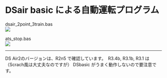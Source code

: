 # DSair basic による自動運転プログラム

dsair_2point_3train.bas  
[![](https://img.youtube.com/vi/ybW1NzZrjKA/0.jpg)](https://www.youtube.com/watch?v=ybW1NzZrjKA)

ats_stop.bas  
[![](https://img.youtube.com/vi/UyAax21FSbk/0.jpg)](https://www.youtube.com/watch?v=UyAax21FSbk)

---

 DS Air2のバージョンは、R2n5 で確認しています。　R3.4b, R3.1b, R3.1 は （Scrach風は大丈夫なのですが） DSbasic がうまく動作しないので要注意です。
